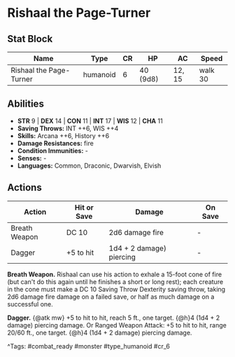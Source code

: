 # Rishaal the Page-Turner

## Stat Block

| Name | Type | CR | HP | AC | Speed |
|------|------|----|----|----|-------|
| Rishaal the Page-Turner | humanoid | 6 | 40 (9d8) | 12, 15 | walk 30 |

## Abilities

- **STR** 9 | **DEX** 14 | **CON** 11 | **INT** 17 | **WIS** 12 | **CHA** 11
- **Saving Throws:** INT ++6, WIS ++4  
- **Skills:** Arcana ++6, History ++6  
- **Damage Resistances:** fire  
- **Condition Immunities:** -  
- **Senses:** -  
- **Languages:** Common, Draconic, Dwarvish, Elvish


## Actions

| Action | Hit or Save | Damage | On Save |
|--------|--------------|--------|----------|
| Breath Weapon | DC 10 | 2d6 damage fire | - |
| Dagger | +5 to hit | 1d4 + 2 damage) piercing | - |

**Breath Weapon.** Rishaal can use his action to exhale a 15-foot cone of fire (but can't do this again until he finishes a short or long rest); each creature in the cone must make a DC 10 Saving Throw Dexterity saving throw, taking 2d6 damage fire damage on a failed save, or half as much damage on a successful one.

**Dagger.** {@atk mw} +5 to hit to hit, reach 5 ft., one target. {@h}4 (1d4 + 2 damage) piercing damage. Or Ranged Weapon Attack: +5 to hit to hit, range 20/60 ft., one target. {@h}4 (1d4 + 2 damage) piercing damage.


^Tags: #combat_ready #monster #type_humanoid #cr_6